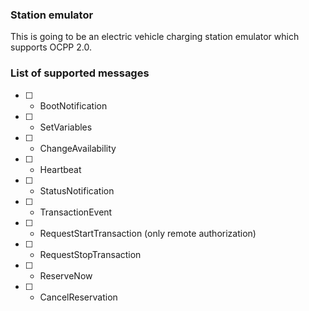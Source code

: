 ### Station emulator

This is going to be an electric vehicle charging station emulator which supports OCPP 2.0.

### List of supported messages

- [ ] - BootNotification
- [ ] - SetVariables
- [ ] - ChangeAvailability
- [ ] - Heartbeat
- [ ] - StatusNotification
- [ ] - TransactionEvent
- [ ] - RequestStartTransaction (only remote authorization)
- [ ] - RequestStopTransaction
- [ ] - ReserveNow
- [ ] - CancelReservation
